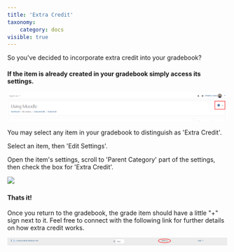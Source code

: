 ```yaml
---
title: 'Extra Credit'
taxonomy:
    category: docs
visible: true
---
```



So you've decided to incorporate extra credit into your gradebook?

#### If the item is already created in your gradebook simply access its settings.

![](adding-credit-1.png)

You may select any item in your gradebook to distinguish as 'Extra Credit'.

Select an item, then 'Edit Settings'.

Open the item's settings, scroll to 'Parent Category' part of the settings, then check the box for 'Extra Credit'.

![](adding-credit-2%20%281%29.png)

#### Thats it!

Once you return to the gradebook, the grade item should have a little "+" sign next to it. Feel free to connect with the following link for further details on how extra credit works.

![](adding-credit-3.png)
